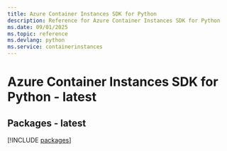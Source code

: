 ```yaml
---
title: Azure Container Instances SDK for Python
description: Reference for Azure Container Instances SDK for Python
ms.date: 09/01/2025
ms.topic: reference
ms.devlang: python
ms.service: containerinstances
---
```

# Azure Container Instances SDK for Python - latest
## Packages - latest
[!INCLUDE [packages](container-instances-index.md)]